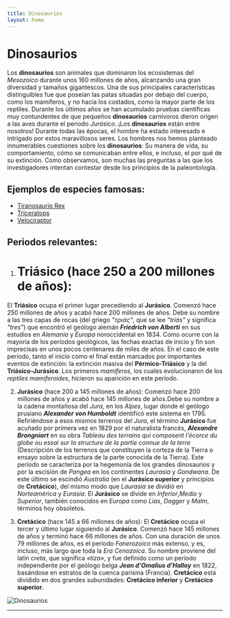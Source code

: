 ```yaml
---
title: Dinosaurios
layout: home
---
```


# Dinosaurios

Los **dinosaurios** son animales que dominaron los ecosistemas del *Mesozoico* durante unos 160 millones de años, alcanzando una gran diversidad y tamaños gigantescos. Una de sus principales características distinguibles fue que poseían las patas situadas por debajo del cuerpo, como los mamíferos, y no hacia los costados, como la mayor parte de los reptiles. Durante los últimos años se han acumulado pruebas científicas muy contundentes de que pequeños **dinosaurios** carnívoros dieron origen a las aves durante el periodo *Jurásico*. ¡Los **dinosaurios** están entre nosotros! Durante todas las épocas, el hombre ha estado interesado e intrigado por estos maravillosos seres. Los hombres nos hemos planteado innumerables cuestiones sobre los **dinosaurios**: Su manera de vida, su comportamiento, cómo se comunicaban entre ellos, e incluso, el por qué de su extinción. Como observamos, son muchas las preguntas a las que los investigadores intentan contestar desde los principios de la paleontología.

## Ejemplos de especies famosas:

- [Tiranosaurio Rex](https://perperiv9.github.io/ivan_perperiv9.github.io/tiranosaurio.html)
- [Triceratops](https://perperiv9.github.io/ivan_perperiv9.github.io/triceratops.html)
- [Velociraptor](https://perperiv9.github.io/ivan_perperiv9.github.io/velociraptor.html)

## Periodos relevantes:

1. # **Triásico** (hace 250 a 200 millones de años):
El **Triásico** ocupa el primer lugar precediendo al **Jurásico**. Comenzó hace 250 millones de años y acabó hace 200 millones de años. Debe su nombre a las tres capas de rocas (del griego *"τριάς"*, que se lee *"triás"* y significa *"tres"*) que encontró el geólogo alemán **_Friedrich von Alberti_** en sus estudios en *Alemania* y *Europa* noroccidental en 1834.
Como ocurre con la mayoría de los períodos geológicos, las fechas exactas de inicio y fin son imprecisas en unos pocos centenares de miles de años. En el caso de este período, tanto el inicio como el final están marcados por importantes eventos de extinción: la extinción masiva del **Pérmico-Triásico** y la del **Triásico-Jurásico**.
Los primeros *mamíferos*, los cuales evolucionaron de los *reptiles mamiferoides*, hicieron su aparición en este período.                                                                                                                                                                                     
 
2. **Jurásico** (hace 200 a 145 millones de años):
Comenzó hace 200 millones de años y acabó hace 145 millones de años.​ Debe su nombre a la cadena montañosa del *Jura*, en los *Alpes*, lugar donde el geólogo prusiano **_Alexander von Humboldt_** identificó este sistema en 1795. Refiriéndose a esos mismos terrenos del *Jura*, el término **Jurásico** fue acuñado por primera vez en 1829 por el naturalista francés, **_Alexandre Brongniart_** en su obra *Tableau des terrains qui composent l'écorce du globe ou essai sur la structure de la partie connue de la terre* (Descripción de los terrenos que constituyen la corteza de la Tierra o ensayo sobre la estructura de la parte conocida de la Tierra).
Este período se caracteriza por la hegemonía de los grandes dinosaurios y por la escisión de *Pangea* en los continentes *Laurasia* y *Gondwana*. De este último se escindió *Australia* (en el **Jurásico superior** y principios de **Cretácico**), del mismo modo que *Laurasia* se dividió en *Norteamérica* y *Eurasia*.
El **Jurásico** se divide en *Inferior*,*Medio* y *Superior*, también conocidos en *Europa* como *Lias*, *Dogger* y *Malm*, términos hoy obsoletos.

3. **Cretácico** (hace 145 a 66 millones de años):
El **Cretácico** ocupa el tercer y último lugar siguiendo al **Jurásico**. Comenzó hace 145 millones de años y terminó hace 66 millones de años.​ Con una duración de unos 79 millones de años, es el período *Fanerozoico* más extenso, y es, incluso, más largo que toda la *Era Cenozoica*. Su nombre proviene del latín *creta*, que significa *«tiza»*, y fue definido como un período independiente por el geólogo belga **_Jean d'Omalius d'Halloy_** en 1822, basándose en estratos de la cuenca parisina (Francia).
**Cretácico** está dividido en dos grandes subunidades: **Cretácico inferior** y **Cretácico superior**.



![Dinosaurios](https://www.dinosaur.org/wp-content/uploads/2024/08/illustration-featuring-a-variety-of-sauropodomorph-dinosaurs-in-a-lush-Jurassic-landscape-1024x574.png)


----
[Just the Docs]: https://just-the-docs.github.io/just-the-docs/
[GitHub Pages]: https://docs.github.com/en/pages
[README]: https://github.com/just-the-docs/just-the-docs-template/blob/main/README.md
[Jekyll]: https://jekyllrb.com
[GitHub Pages / Actions workflow]: https://github.blog/changelog/2022-07-27-github-pages-custom-github-actions-workflows-beta/
[use this template]: https://github.com/just-the-docs/just-the-docs-template/generate



